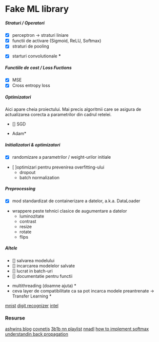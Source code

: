 # Fake ML library

##### Straturi / Operatori
- [x] perceptron -> straturi liniare
- [x] functii de activare (Sigmoid, ReLU, Softmax)
- [x] straturi de pooling
* [x] starturi convolutionale __*__

##### Functiile de cost / Loss Fuctions
- [x] MSE
- [x] Cross entropy loss

##### Optimizatori
Aici apare cheia proiectului. Mai precis algoritmii care se asigura de actualizarea corecta a
parametrilor din cadrul retelei.
- [] SGD
* Adam*

##### Initializatori & optimizatori
- [x] randomizare a parametrilor / weight-urilor initiale
- [ ]optimizari pentru prevenirea overfitting-ului
  * dropout
  * batch normalization

##### Preprocessing
- [x] mod standardizat de containerizare a datelor, a.k.a. DataLoader
* wrappere peste tehnici clasice de augumentare a datelor
  * luminozitate
  * contrast
  * resize
  * rotate
  * flips

##### Altele
- [] salvarea modelului
- [] incarcarea modelelor salvate
- [] lucrat in batch-uri
- [] documentatie pentru functii
* multithreading (doamne ajuta) *
* ceva layer de compatibilitate ca sa pot incarca modele preantrenate -> Transfer Learning *


[mnist](https://www.kaggle.com/hojjatk/mnist-dataset)
[digit recognizer](https://www.kaggle.com/c/digit-recognizer)
[intel](https://www.kaggle.com/puneet6060/intel-image-classification)

### Resurse

[ashwins blog](https://ashwins-code.github.io/posts)
[covnetjs](https://github.com/karpathy/convnetjs/blob/master/src)
[3b1b nn playlist](https://www.youtube.com/playlist?list=PLZHQObOWTQDNU6R1_67000Dx_ZCJB-3pi)
[nnadl](http://neuralnetworksanddeeplearning.com)
[how to implement softmax](https://automata88.medium.com/how-to-implement-the-softmax-derivative-independently-from-any-loss-function-ae6d44363a9d)
[understandin back propagation](https://gotensor.com/2018/11/12/understanding-backpropagation-detailed-review-of-the-backprop-function/)
